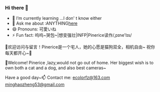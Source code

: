 ### Hi there 👋 

- 🤔 I’m currently learning ...I don' t know either
- 🔭 Ask me about :ANYTHING[here](https://github.com/ecolorfz/ecolorfz/issues)
- 😄 Pronouns: 可愛いね
- ⚡ Fun fact: 呜呜~哭包~|想变强壮|INFP|Pinerice读作/,pɪne'lɪs/

👯欢迎访问与留言！Pinerice是一个宅人，她的心愿是猫狗双全，相机自由~
祝你每天都开心~🌱

💬Welcome! Pinerice ,lazy,would not go out of home. Her biggest wish is to own both a cat and a dog, and also best cameras~

Have a good day~📫 
Contact me:
ecolorfz@163.com
minghaozheng53@gmail.com
